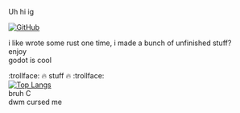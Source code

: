 Uh hi ig


<div id="badges">
    <!-- yes this intended -->
    <a href="https://github.com/TH3-S4LM0N">
        <img src="https://shields.io/badge/GitHub-171515?logo=github" alt="GitHub"/>
    </a>
</div>

i like wrote some rust one time, i made a bunch of unfinished stuff?\
enjoy\
godot is cool

:trollface: :fire: stuff :fire: :trollface: \
[![Top Langs](https://github-readme-stats.vercel.app/api/top-langs/?username=TH3-S4LM0N&layout=compact&theme=vision-friendly-dark)](https://github.com/anuraghazra/github-readme-stats) \
bruh C \
dwm cursed me 
